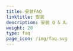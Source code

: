 ```yaml
---
title: 安装FAQ
linktitle: 安装
description: 安装 Q & A。
weight: 20
type: faq
page_icon: /img/faq.svg
---
```

